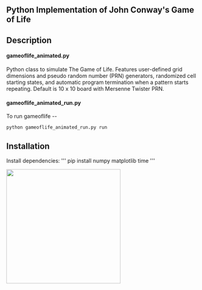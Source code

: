 ## Python Implementation of John Conway's Game of Life

## Description
#### gameoflife_animated.py
Python class to simulate The Game of Life. Features user-defined grid dimensions and pseudo random number (PRN) generators, randomized cell starting states, and automatic program termination when a pattern starts repeating. Default is 10 x 10 board with Mersenne Twister PRN.

#### gameoflife_animated_run.py
To run gameoflife -- 
```
python gameoflife_animated_run.py run
```

## Installation
Install dependencies:
'''
pip install numpy matplotlib time
'''

<img src="https://github.com/user-attachments/assets/a8ec2ab5-f36d-4132-a44f-c90d6135e435" width="300"/>

